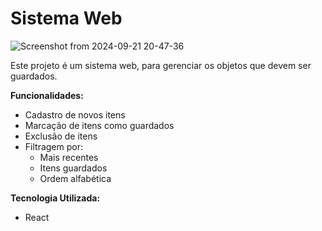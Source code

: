 # Sistema Web

![Screenshot from 2024-09-21 20-47-36](https://github.com/user-attachments/assets/bacf9b2d-0786-489d-9cb5-238f95a90a4a)


Este projeto é um sistema web, para gerenciar os objetos que devem ser guardados.

**Funcionalidades:**

* Cadastro de novos itens
* Marcação de itens como guardados
* Exclusão de itens
* Filtragem por:
    * Mais recentes
    * Itens guardados
    * Ordem alfabética

**Tecnologia Utilizada:**

* React

